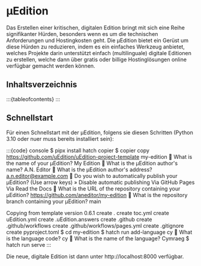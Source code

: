 # μEdition

Das Erstellen einer kritischen, digitalen Edition bringt mit sich eine Reihe signifikanter Hürden, besonders wenn es um
die technischen Anforderungen und Hostingkosten geht. Die μEdition bietet ein Gerüst um diese Hürden zu reduzieren, indem
es ein einfaches Werkzeug anbietet, welches Projekte darin unterstützt einfach (multilinguale) digitale Editionen zu
erstellen, welche dann über gratis oder billige Hostinglösungen online verfügbar gemacht werden können.

## Inhaltsverzeichnis

:::{tableofcontents}
:::

## Schnellstart

Für einen Schnellstart mit der μEdition, folgens sie diesen Schritten (Python 3.10 oder nuer muss bereits installiert sein):

:::{code} console
$ pipx install hatch copier
$ copier copy https://github.com/uEdition/uEdition-project-template my-edition
🎤 What is the name of your μEdition?
   My Edition
🎤 What is the μEdition author's name?
   A.N. Editor
🎤 What is the μEdition author's address?
   a.n.editor@example.com
🎤 Do you wish to automatically publish your μEdition?
   (Use arrow keys)
 » Disable automatic publishing
   Via GitHub Pages
   Via Read the Docs
🎤 What is the URL of the repository containing your μEdition?
   https://github.com/aneditor/my-edition
🎤 What is the repository branch containing your μEdition?
   main

Copying from template version 0.6.1
    create  .
    create  toc.yml
    create  uEdition.yml
    create  .uEdition.answers
    create  .github
    create  .github/workflows
    create  .github/workflows/pages.yml
    create  .gitignore
    create  pyproject.toml
$ cd my-edition
$ hatch run add-language cy
🎤 What is the language code?
   cy
🎤 What is the name of the language?
   Cymraeg
$ hatch run serve
:::

Die neue, digitale Edition ist dann unter http://localhost:8000 verfügbar.
